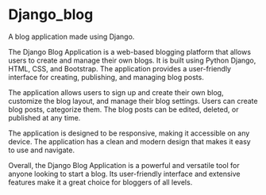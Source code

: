 # Django_blog
A blog application made using Django.


The Django Blog Application is a web-based blogging platform that allows users to create and manage their own blogs. It is built using Python Django, HTML, CSS, and Bootstrap. The application provides a user-friendly interface for creating, publishing, and managing blog posts.

The application allows users to sign up and create their own blog, customize the blog layout, and manage their blog settings. Users can create blog posts, categorize them. The blog posts can be edited, deleted, or published at any time.


The application is designed to be responsive, making it accessible on any device. The application has a clean and modern design that makes it easy to use and navigate.

Overall, the Django Blog Application is a powerful and versatile tool for anyone looking to start a blog. Its user-friendly interface and extensive features make it a great choice for bloggers of all levels.
